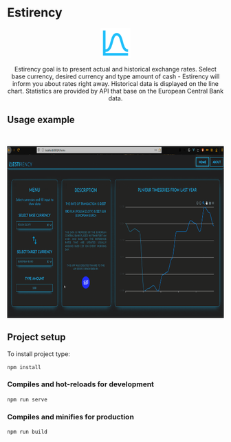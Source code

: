 # Estirency

<p align="center"><code><img height="70" title="AERTEE logo" src="public\logo.png" alt="Estirency logo"></code></p>

<p align="center">Estirency goal is to present actual and historical exchange rates. Select base currency, desired currency and type amount of cash - Estirency will inform you about rates right away. Historical data is displayed on the line chart. Statistics are provided by API that base on the European Central Bank data.</p>

## Usage example
<br/>
<p align="center"><code><img height="400" src="src\assets\usageexample.gif" alt="usage example"></code></p>

## Project setup
To install project type:
```
npm install
```

### Compiles and hot-reloads for development
```
npm run serve
```

### Compiles and minifies for production
```
npm run build
```
